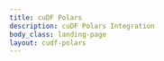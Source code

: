 ```yaml
---
title: cuDF Polars
description: cuDF Polars Integration
body_class: landing-page
layout: cudf-polars
---
```

